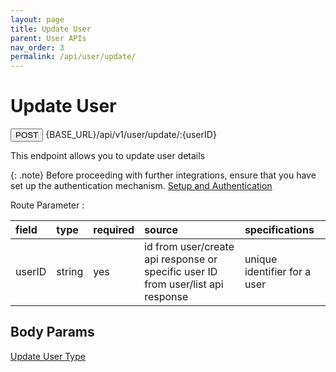 ```yaml
---
layout: page
title: Update User
parent: User APIs
nav_order: 3
permalink: /api/user/update/
---
```


# Update User

<button type="button" name="button" class="btn btn-purple fs-1">POST</button>
{BASE_URL}/api/v1/user/update/:{userID}

This endpoint allows you to update user details

{: .note}
Before proceeding with further integrations, ensure that you have set up the authentication mechanism. [Setup and Authentication](/trydoc.github.io/setup)

Route Parameter :

| field     | type         | required  | source                                                                           | specifications               |
|:----------|:----------   |:----------|:---------------------------------------------------------------------------------|:-----------------------------|
| userID    | string       | yes       | id from user/create api response or specific user ID from user/list api response | unique identifier for a user |

## Body Params

[Update User Type](/trydoc.github.io/types/updateUser)
